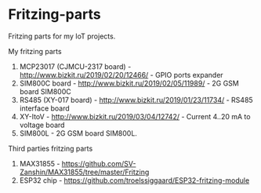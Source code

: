 # Fritzing-parts
Fritzing parts for my IoT projects.

My fritzing parts
1. MCP23017 (CJMCU-2317 board)  - http://www.bizkit.ru/2019/02/20/12466/ - GPIO ports expander
2. SIM800C board                - http://www.bizkit.ru/2019/02/05/11989/ - 2G GSM board SIM800C
3. RS485 (XY-017 board)         - http://www.bizkit.ru/2019/01/23/11734/ - RS485 interface board 
4. XY-ItoV                      - http://www.bizkit.ru/2019/03/04/12742/ - Current 4..20 mA to voltage board
5. SIM800L                      - 2G GSM board SIM800L.

Third parties fritzing parts
1. MAX31855                     - https://github.com/SV-Zanshin/MAX31855/tree/master/Fritzing
2. ESP32 chip                   - https://github.com/troelssiggaard/ESP32-fritzing-module
